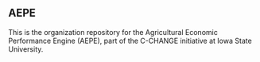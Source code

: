 ## AEPE
This is the organization repository for the Agricultural Economic Performance Engine (AEPE), part of the C-CHANGE initiative at Iowa State University.
